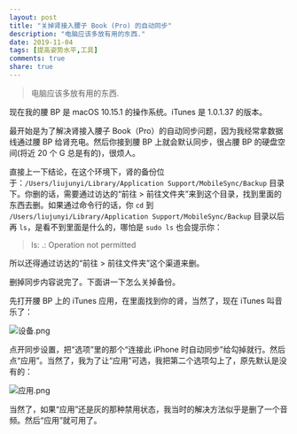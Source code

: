 ```yaml
---
layout: post
title: "关掉肾接入腰子 Book (Pro) 的自动同步"
description: "电脑应该多放有用的东西."
date: 2019-11-04
tags: [提高姿势水平,工具]
comments: true
share: true
---
```


> 电脑应该多放有用的东西.

现在我的腰 BP 是 macOS 10.15.1 的操作系统。iTunes 是 1.0.1.37 的版本。

最开始是为了解决肾接入腰子 Book（Pro）的自动同步问题，因为我经常拿数据线通过腰 BP 给肾充电。然后你接到腰 BP 上就会默认同步，很占腰 BP 的硬盘空间(将近 20 个 G 总是有的)，很烦人。

直接上一下结论，在这个环境下，肾的备份位于：`/Users/liujunyi/Library/Application Support/MobileSync/Backup` 目录下。你删的话，需要通过访达的“前往 > 前往文件夹”来到这个目录，找到里面的东西去删。如果通过命令行的话，你 `cd` 到 `/Users/liujunyi/Library/Application Support/MobileSync/Backup` 目录以后再 `ls`，是看不到里面是什么的，哪怕是 `sudo ls` 也会提示你：

> ls: .: Operation not permitted

所以还得通过访达的“前往 > 前往文件夹”这个渠道来删。

删掉同步内容说完了。下面讲一下怎么关掉备份。

先打开腰 BP 上的 iTunes 应用，在里面找到你的肾，当然了，现在 iTunes 叫音乐了：

![设备.png](https://i.loli.net/2019/11/04/8Dqm2ylvO6GKd7u.png)

点开同步设置，把“选项”里的那个“连接此 iPhone 时自动同步”给勾掉就行。然后点“应用”。当然了，我为了让“应用”可选，我把第二个选项勾上了，原先默认是没有的：

![应用.png](https://i.loli.net/2019/11/04/IC4or2tDF687zHc.png)

当然了，如果“应用”还是灰的那种禁用状态，我当时的解决方法似乎是删了一个音频。然后“应用”就可用了。
